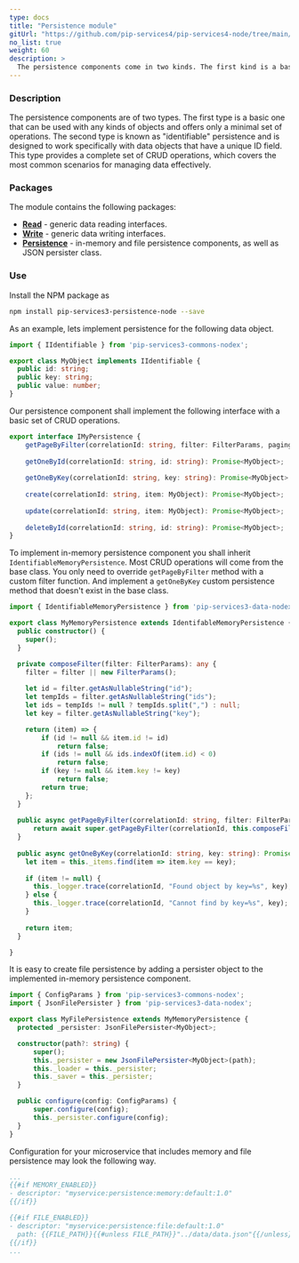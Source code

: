 ```yaml
---
type: docs
title: "Persistence module"
gitUrl: "https://github.com/pip-services4/pip-services4-node/tree/main/pip-services4-persistence-node"
no_list: true
weight: 60
description: > 
  The persistence components come in two kinds. The first kind is a basic persistence that can work with any object types and provides only minimal set of operations. The second kind is called “identifieable” persistence and works with “identifable” data objects, i.e. objects that have unique ID field. The identifiable persistence provides a full set or CRUD operations that covers most common cases.
---
```


### Description
The persistence components are of two types. The first type is a basic one that can be used with any kinds of objects and offers only a minimal set of operations. The second type is known as "identifiable" persistence and is designed to work specifically with data objects that have a unique ID field. This type provides a complete set of CRUD operations, which covers the most common scenarios for managing data effectively.

### Packages

The module contains the following packages:

- [**Read**](read) - generic data reading interfaces.
- [**Write**](write) - generic data writing interfaces.
- [**Persistence**](persistence) - in-memory and file persistence components, as well as JSON persister class.


### Use

Install the NPM package as
```bash
npm install pip-services3-persistence-node --save
```

As an example, lets implement persistence for the following data object.

```typescript
import { IIdentifiable } from 'pip-services3-commons-nodex';

export class MyObject implements IIdentifiable {
  public id: string;
  public key: string;
  public value: number;
}
```

Our persistence component shall implement the following interface with a basic set of CRUD operations.

```typescript
export interface IMyPersistence {
    getPageByFilter(correlationId: string, filter: FilterParams, paging: PagingParams): Promise<DataPage<MyObject>>;
    
    getOneById(correlationId: string, id: string): Promise<MyObject>;
    
    getOneByKey(correlationId: string, key: string): Promise<MyObject>
    
    create(correlationId: string, item: MyObject): Promise<MyObject>;
    
    update(correlationId: string, item: MyObject): Promise<MyObject>;
    
    deleteById(correlationId: string, id: string): Promise<MyObject>;
}
```

To implement in-memory persistence component you shall inherit `IdentifiableMemoryPersistence`. 
Most CRUD operations will come from the base class. You only need to override `getPageByFilter` method with a custom filter function.
And implement a `getOneByKey` custom persistence method that doesn't exist in the base class.

```typescript
import { IdentifiableMemoryPersistence } from 'pip-services3-data-nodex';

export class MyMemoryPersistence extends IdentifableMemoryPersistence {
  public constructor() {
    super();
  }

  private composeFilter(filter: FilterParams): any {
    filter = filter || new FilterParams();
    
    let id = filter.getAsNullableString("id");
    let tempIds = filter.getAsNullableString("ids");
    let ids = tempIds != null ? tempIds.split(",") : null;
    let key = filter.getAsNullableString("key");

    return (item) => {
        if (id != null && item.id != id)
            return false;
        if (ids != null && ids.indexOf(item.id) < 0)
            return false;
        if (key != null && item.key != key)
            return false;
        return true;
    };
  }
  
  public async getPageByFilter(correlationId: string, filter: FilterParams, paging: PagingParams): Promise<DataPage<MyObject>> {
      return await super.getPageByFilter(correlationId, this.composeFilter(filter), paging, null, null);
  }  
  
  public async getOneByKey(correlationId: string, key: string): Promise<MyObject> {
    let item = this._items.find(item => item.key == key);
    
    if (item != null) {
      this._logger.trace(correlationId, "Found object by key=%s", key);
    } else {
      this._logger.trace(correlationId, "Cannot find by key=%s", key);
    }
    
    return item;
  }

}
```

It is easy to create file persistence by adding a persister object to the implemented in-memory persistence component.

```typescript
import { ConfigParams } from 'pip-services3-commons-nodex';
import { JsonFilePersister } from 'pip-services3-data-nodex';

export class MyFilePersistence extends MyMemoryPersistence {
  protected _persister: JsonFilePersister<MyObject>;

  constructor(path?: string) {
      super();
      this._persister = new JsonFilePersister<MyObject>(path);
      this._loader = this._persister;
      this._saver = this._persister;
  }

  public configure(config: ConfigParams) {
      super.configure(config);
      this._persister.configure(config);
  }
}
```

Configuration for your microservice that includes memory and file persistence may look the following way.

```yaml
...
{{#if MEMORY_ENABLED}}
- descriptor: "myservice:persistence:memory:default:1.0"
{{/if}}

{{#if FILE_ENABLED}}
- descriptor: "myservice:persistence:file:default:1.0"
  path: {{FILE_PATH}}{{#unless FILE_PATH}}"../data/data.json"{{/unless}}
{{/if}}
...
```
